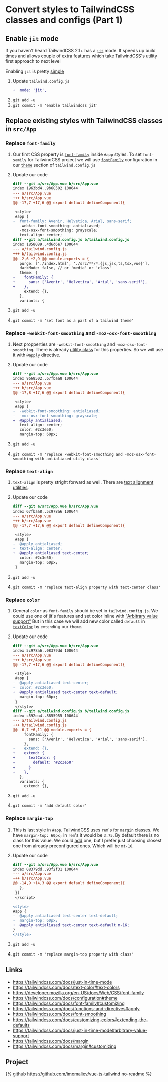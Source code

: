 # Convert styles to TailwindCSS classes and configs (Part 1)

## Enable `jit` mode

If you haven't heard TailwindCSS 2.1+ has a [`jit`](https://tailwindcss.com/docs/just-in-time-mode) mode. It speeds up build times and allows couple of extra features which take TailwindCSS's utility first approach to next level

Enabling `jit` is pretty [simple](https://tailwindcss.com/docs/just-in-time-mode#enabling-jit-mode)

1. Update `tailwind.config.js`
    ```diff
    +  mode: 'jit',
    ```
1. `git add -u`
1. `git commit -m 'enable tailwindcss jit'`

## Replace existing styles with TailwindCSS classes in `src/App`

### Replace `font-family`

1. Our first CSS property is [`font-family`](https://developer.mozilla.org/en-US/docs/Web/CSS/font-family) inside `#app` styles. To set `font-samily` for TailwindCSS project we will use [`fontFamily`](https://tailwindcss.com/docs/font-family#customizing) configuration in our [`theme`](https://tailwindcss.com/docs/configuration#theme) section of `tailwind.config.js`
1. Update our code

    ```diff
    diff --git a/src/App.vue b/src/App.vue
    index 1963bd4..9b68502 100644
    --- a/src/App.vue
    +++ b/src/App.vue
    @@ -17,7 +17,6 @@ export default defineComponent({

     <style>
     #app {
    -  font-family: Avenir, Helvetica, Arial, sans-serif;
       -webkit-font-smoothing: antialiased;
       -moz-osx-font-smoothing: grayscale;
       text-align: center;
    diff --git a/tailwind.config.js b/tailwind.config.js
    index 1858089..4d6d6e7 100644
    --- a/tailwind.config.js
    +++ b/tailwind.config.js
    @@ -2,6 +2,9 @@ module.exports = {
       purge: ['./index.html', './src/**/*.{js,jsx,ts,tsx,vue}'],
       darkMode: false, // or 'media' or 'class'
       theme: {
    +    fontFamily: {
    +      sans: ['Avenir', 'Helvetica', 'Arial', 'sans-serif'],
    +    },
         extend: {},
       },
       variants: {
    ```

1. `git add -u`
1. `git commit -m 'set font as a part of a tailwind theme'`

### Replace `-webkit-font-smoothing` and `-moz-osx-font-smoothing`

1. Next propperties are `-webkit-font-smoothing` and `-moz-osx-font-smoothing`. There is already [utility class](https://tailwindcss.com/docs/font-smoothing) for this properties. So we will use it with [`@apply`](https://tailwindcss.com/docs/functions-and-directives#apply) directive.
1. Update our code

    ```diff
    diff --git a/src/App.vue b/src/App.vue
    index 9b68502..67fbaa8 100644
    --- a/src/App.vue
    +++ b/src/App.vue
    @@ -17,8 +17,6 @@ export default defineComponent({

     <style>
     #app {
    -  -webkit-font-smoothing: antialiased;
    -  -moz-osx-font-smoothing: grayscale;
    +  @apply antialiased;
       text-align: center;
       color: #2c3e50;
       margin-top: 60px;
    ```

1. `git add -u`
1. `git commit -m 'replace -webkit-font-smoothing and -moz-osx-font-smoothing with antialiased utily class'`

### Replace `text-align`

1. `text-align` is pretty stright forward as well. There are [text alignment utilities](https://tailwindcss.com/docs/text-align).
1. Update our code

    ```diff
    diff --git a/src/App.vue b/src/App.vue
    index 67fbaa8..5c978a6 100644
    --- a/src/App.vue
    +++ b/src/App.vue
    @@ -17,7 +17,6 @@ export default defineComponent({

     <style>
     #app {
    -  @apply antialiased;
    -  text-align: center;
    +  @apply antialiased text-center;
       color: #2c3e50;
       margin-top: 60px;
     }
    ```

1. `git add -u`
1. `git commit -m 'replace text-align property with text-center class'`

### Replace `color`

1. General `color` as `font-family` should be set in `tailwind.config.js`. We could use one of jit's features and set color inline with ["Arbitrary value support"](https://tailwindcss.com/docs/just-in-time-mode#arbitrary-value-support) But in this case we will add new color called `default` in [`textColor`](https://tailwindcss.com/docs/text-color#customizing) by `extend`ing our `theme`.
1. Update our code

    ```diff
    diff --git a/src/App.vue b/src/App.vue
    index 5c978a6..08379dd 100644
    --- a/src/App.vue
    +++ b/src/App.vue
    @@ -17,7 +17,6 @@ export default defineComponent({

     <style>
     #app {
    -  @apply antialiased text-center;
    -  color: #2c3e50;
    +  @apply antialiased text-center text-default;
       margin-top: 60px;
     }
     </style>
    diff --git a/tailwind.config.js b/tailwind.config.js
    index c592ea4..8855955 100644
    --- a/tailwind.config.js
    +++ b/tailwind.config.js
    @@ -6,7 +6,11 @@ module.exports = {
         fontFamily: {
           sans: ['Avenir', 'Helvetica', 'Arial', 'sans-serif'],
         },
    -    extend: {},
    +    extend: {
    +      textColor: {
    +        default: '#2c3e50'
    +      }
    +    },
       },
       variants: {
         extend: {},
    ```

1. `git add -u`
1. `git commit -m 'add default color'`

### Replace `margin-top`

1. This is last style in `#app`. TailwindCSS uses `rem`'s for [`margin`](https://tailwindcss.com/docs/margin) classes. We have `margin-top: 60px;` in `rem`'s it would be `3.75`. By default there is no class for this value. We could [add](https://tailwindcss.com/docs/margin#customizing) one, but I prefer just choosing closest one from already preconfigured ones. Which will be `mt-16`.
1. Update our code

    ```diff
    diff --git a/src/App.vue b/src/App.vue
    index 08379dd..93f2f31 100644
    --- a/src/App.vue
    +++ b/src/App.vue
    @@ -14,9 +14,3 @@ export default defineComponent({
       },
     })
     </script>

    <style>
    #app {
    -  @apply antialiased text-center text-default;
    -  margin-top: 60px;
    +  @apply antialiased text-center text-default m-16;
    }
    </style>
    ```

1. `git add -u`
1. `git commit -m 'replace margin-top property with class'`

## Links

-   https://tailwindcss.com/docs/just-in-time-mode
-   https://tailwindcss.com/docs/text-color#text-colors
-   https://developer.mozilla.org/en-US/docs/Web/CSS/font-family
-   https://tailwindcss.com/docs/configuration#theme
-   https://tailwindcss.com/docs/font-family#customizing
-   https://tailwindcss.com/docs/functions-and-directives#apply
-   https://tailwindcss.com/docs/font-smoothing
-   https://tailwindcss.com/docs/customizing-colors#extending-the-defaults
-   https://tailwindcss.com/docs/just-in-time-mode#arbitrary-value-support
-   https://tailwindcss.com/docs/margin
-   https://tailwindcss.com/docs/margin#customizing

## Project

{% github https://github.com/imomaliev/vue-ts-tailwind no-readme %}
